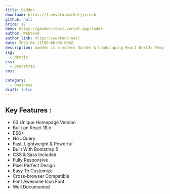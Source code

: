 ```yaml
---
title: Gadden
download: https://1.envato.market/jrrnzb
github: null
price: 12
demo: https://gadden-react.vercel.app/index
author: Webtend
author_link: https://webtend.net/
date: 2023-04-11T00:00:00.000Z
description: Gadden is a modern Garden & Landscaping React NextJs Template designed for Landscaping, Gardening, Groundskeeping, Lawn Services, Florists, Flower Shops, and companies that offer related services.
ssg:
  - Nextjs
css:
  - Bootstrap
cms:

category:
  - Business
draft: false
---
```


## Key Features :

- 03 Unique Homepage Version
- Built on React 18.x
- ES6+
- No JQuery
- Fast, Lightweight & Powerful
- Built With Bootstrap 5
- CSS & Sass Included
- Fully Responsive
- Pixel Perfect Design
- Easy To Customize
- Cross-browser Compatible
- Font Awesome Icon Font
- Well Documented
